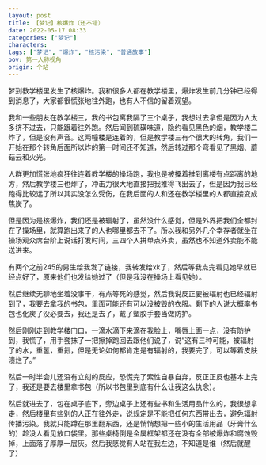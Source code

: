 ```yaml
---
layout: post
title: 【梦记】核爆炸（还不错）
date: 2022-05-17 08:33
categories: ["梦记"]
characters: 
tags: ["梦记", "爆炸", "核污染", "普通故事"]
pov: 第一人称视角
origin: 个站
---
```


梦到教学楼里发生了核爆炸。我和很多人都在教学楼里，爆炸发生前几分钟已经得到消息了，大家都很慌张地往外跑，也有人不信的留着观望。

我和一些朋友在教学楼三，我的书包离我隔了三个桌子，我想过去拿但是因为人太多挤不过去，只能跟着往外跑。然后闻到硫磺味道，隐约看见黑色的烟，教学楼二炸了，但是没有声音。这两幢楼是连着的，但是教学楼三有个很大的转角，我们一开始在那个转角后面所以炸的第一时间还不知道，然后转过那个弯看见了黑烟、蘑菇云和火光。

人群更加慌张地疯狂往连着教学楼的操场跑，我也是被搡着推到离楼有点距离的地方，然后教学楼三也炸了，冲击力很大地直接把我推得飞出去了，但是因为我已经跑得比较远了所以其实没怎么受伤，在我后面的人和还在教学楼里的人都直接变成焦炭了。

但是因为是核爆炸，我们还是被辐射了，虽然没什么感觉，但是外界把我们全都封在了操场里，就算跑出来了的人也哪里都去不了。所以我和另外几个幸存者就坐在操场观众席台阶上说话打发时间，三四个人拼单点外卖，虽然也不知道外卖能不能送进来。

有两个之前245的男生给我发了链接，我转发给xk了，然后等我点完看见她早就已经点好了，原来他们也发给她过了（但是我没在操场上看见她）。

然后继续无聊地坐着没事干，有点等死的感觉，然后我说反正要被辐射也已经辐射到了，我要去拿我的书包，里面可能还有可以没被毁的衣服。剩下的人说大概率书包也化炭了没必要去，我还是去了，戴了塑胶手套当做防护。

然后刚刚走到教学楼门口，一滴水滴下来滴在我脸上，嘴唇上面一点，没有防护到，我慌了，用手套抹了一把擦掉跑回去跟他们说了，说“这有三种可能，被辐射了的水，重氢，重氦，但是无论如何都肯定是有辐射的，我要完了，可以等着皮肤溃烂了。”

然后一时半会儿还没有立刻的反应，恐慌完了索性自暴自弃，反正正反也基本上完了，我还是要去楼里拿书包（所以书包里到底有什么让我这么执念）。

然后就进去了，包在桌子底下，旁边桌子上还有些书和生活用品什么的，我很想拿走，然后楼里有些别的人正在往外走，说规定是不能把任何东西带出去，避免辐射传播污染。我就只能蹲在那里翻东西，还是悄悄想把一些小的生活用品（牙膏什么的）趁没人看见放口袋里。那些桌椅倒是金属框架都还在没有全部被爆炸和腐蚀毁掉，上面落了厚厚一层灰。然后我感觉有人站在我左边，不知道是谁（然后就醒了）
